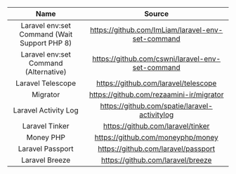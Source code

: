 |                     Name                     |                      Source                       |
| :------------------------------------------: | :-----------------------------------------------: |
| Laravel env:set Command (Wait Support PHP 8) | https://github.com/ImLiam/laravel-env-set-command |
|    Laravel env:set Command (Alternative)     | https://github.com/cswni/laravel-env-set-command  |
|              Laravel Telescope               |       https://github.com/laravel/telescope        |
|                   Migrator                   |     https://github.com/rezaamini-ir/migrator      |
|             Laravel Activity Log             |   https://github.com/spatie/laravel-activitylog   |
|                Laravel Tinker                |         https://github.com/laravel/tinker         |
|                  Money PHP                   |         https://github.com/moneyphp/money         |
|               Laravel Passport               |        https://github.com/laravel/passport        |
|                Laravel Breeze                |         https://github.com/laravel/breeze         |